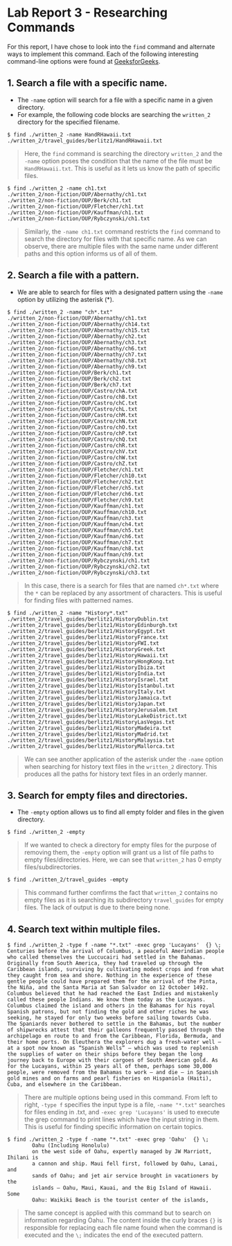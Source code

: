 # Lab Report 3 - Researching Commands

For this report, I have chose to look into the `find` command and alternate ways to implement this command. Each of the following interesting command-line options were found at [GeeksforGeeks](https://www.geeksforgeeks.org/find-command-in-linux-with-examples/).

## 1. Search a file with a specific name.
- The `-name` option will search for a file with a specific name in a given directory.
- For example, the following code blocks are searching the `written_2` directory for the specified filename.
```
$ find ./written_2 -name HandRHawaii.txt
./written_2/travel_guides/berlitz1/HandRHawaii.txt
```
> Here, the `find` command is searching the directory `written_2` and the `-name` option poses the condition that the name of the file must be `HandRHawaii.txt`. This is useful as it lets us know the path of specific files.
```
$ find ./written_2 -name ch1.txt
./written_2/non-fiction/OUP/Abernathy/ch1.txt
./written_2/non-fiction/OUP/Berk/ch1.txt
./written_2/non-fiction/OUP/Fletcher/ch1.txt
./written_2/non-fiction/OUP/Kauffman/ch1.txt
./written_2/non-fiction/OUP/Rybczynski/ch1.txt
```
> Similarly, the `-name ch1.txt` command restricts the `find` command to search the directory for files with that specific name. As we can observe, there are multiple files with the same name under different paths and this option informs us of all of them.

## 2. Search a file with a pattern.
- We are able to search for files with a designated pattern using the `-name` option by utilizing the asterisk (*).
```
$ find ./written_2 -name "ch*.txt"
./written_2/non-fiction/OUP/Abernathy/ch1.txt
./written_2/non-fiction/OUP/Abernathy/ch14.txt
./written_2/non-fiction/OUP/Abernathy/ch15.txt
./written_2/non-fiction/OUP/Abernathy/ch2.txt 
./written_2/non-fiction/OUP/Abernathy/ch3.txt 
./written_2/non-fiction/OUP/Abernathy/ch6.txt 
./written_2/non-fiction/OUP/Abernathy/ch7.txt 
./written_2/non-fiction/OUP/Abernathy/ch8.txt 
./written_2/non-fiction/OUP/Abernathy/ch9.txt 
./written_2/non-fiction/OUP/Berk/ch1.txt      
./written_2/non-fiction/OUP/Berk/ch2.txt      
./written_2/non-fiction/OUP/Berk/ch7.txt      
./written_2/non-fiction/OUP/Castro/chA.txt    
./written_2/non-fiction/OUP/Castro/chB.txt    
./written_2/non-fiction/OUP/Castro/chC.txt    
./written_2/non-fiction/OUP/Castro/chL.txt    
./written_2/non-fiction/OUP/Castro/chM.txt    
./written_2/non-fiction/OUP/Castro/chN.txt    
./written_2/non-fiction/OUP/Castro/chO.txt    
./written_2/non-fiction/OUP/Castro/chP.txt    
./written_2/non-fiction/OUP/Castro/chQ.txt    
./written_2/non-fiction/OUP/Castro/chR.txt    
./written_2/non-fiction/OUP/Castro/chV.txt    
./written_2/non-fiction/OUP/Castro/chW.txt    
./written_2/non-fiction/OUP/Castro/chZ.txt
./written_2/non-fiction/OUP/Fletcher/ch1.txt
./written_2/non-fiction/OUP/Fletcher/ch10.txt
./written_2/non-fiction/OUP/Fletcher/ch2.txt
./written_2/non-fiction/OUP/Fletcher/ch5.txt
./written_2/non-fiction/OUP/Fletcher/ch6.txt
./written_2/non-fiction/OUP/Fletcher/ch9.txt
./written_2/non-fiction/OUP/Kauffman/ch1.txt
./written_2/non-fiction/OUP/Kauffman/ch10.txt
./written_2/non-fiction/OUP/Kauffman/ch3.txt
./written_2/non-fiction/OUP/Kauffman/ch4.txt
./written_2/non-fiction/OUP/Kauffman/ch5.txt
./written_2/non-fiction/OUP/Kauffman/ch6.txt
./written_2/non-fiction/OUP/Kauffman/ch7.txt
./written_2/non-fiction/OUP/Kauffman/ch8.txt
./written_2/non-fiction/OUP/Kauffman/ch9.txt
./written_2/non-fiction/OUP/Rybczynski/ch1.txt
./written_2/non-fiction/OUP/Rybczynski/ch2.txt
./written_2/non-fiction/OUP/Rybczynski/ch3.txt
```
> In this case, there is a search for files that are named `ch*.txt` where the `*` can be replaced by any assortment of characters. This is useful for finding files with patterned names.
```
$ find ./written_2 -name "History*.txt"
./written_2/travel_guides/berlitz1/HistoryDublin.txt
./written_2/travel_guides/berlitz1/HistoryEdinburgh.txt
./written_2/travel_guides/berlitz1/HistoryEgypt.txt
./written_2/travel_guides/berlitz1/HistoryFrance.txt
./written_2/travel_guides/berlitz1/HistoryFWI.txt
./written_2/travel_guides/berlitz1/HistoryGreek.txt
./written_2/travel_guides/berlitz1/HistoryHawaii.txt
./written_2/travel_guides/berlitz1/HistoryHongKong.txt
./written_2/travel_guides/berlitz1/HistoryIbiza.txt
./written_2/travel_guides/berlitz1/HistoryIndia.txt
./written_2/travel_guides/berlitz1/HistoryIsrael.txt
./written_2/travel_guides/berlitz1/HistoryIstanbul.txt
./written_2/travel_guides/berlitz1/HistoryItaly.txt
./written_2/travel_guides/berlitz1/HistoryJamaica.txt
./written_2/travel_guides/berlitz1/HistoryJapan.txt
./written_2/travel_guides/berlitz1/HistoryJerusalem.txt
./written_2/travel_guides/berlitz1/HistoryLakeDistrict.txt
./written_2/travel_guides/berlitz1/HistoryLasVegas.txt
./written_2/travel_guides/berlitz1/HistoryMadeira.txt
./written_2/travel_guides/berlitz1/HistoryMadrid.txt
./written_2/travel_guides/berlitz1/HistoryMalaysia.txt
./written_2/travel_guides/berlitz1/HistoryMallorca.txt
```
> We can see another application of the asterisk under the `-name` option when searching for history text files in the `written_2` directory. This produces all the paths for history text files in an orderly manner.

## 3. Search for empty files and directories.
- The `-empty` option allows us to find all empty folder and files in the given directory.
```
$ find ./written_2 -empty
```
> If we wanted to check a directory for empty files for the purpose of removing them, the `-empty` option will grant us a list of file paths to empty files/directories. Here, we can see that `written_2` has 0 empty files/subdirectories.
```
$ find ./written_2/travel_guides -empty
```
> This command further comfirms the fact that `written_2` contains no empty files as it is searching its subdirectory `travel_guides` for empty files. The lack of output is due to there being none.

## 4. Search text within multiple files.
```
$ find ./written_2 -type f -name "*.txt" -exec grep 'Lucayans'  {} \;
Centuries before the arrival of Columbus, a peaceful Amerindian people who called themselves the Luccucairi had settled in the Bahamas. Originally from South America, they had traveled up through the Caribbean islands, surviving by cultivating modest crops and from what they caught from sea and shore. Nothing in the experience of these gentle people could have prepared them for the arrival of the Pinta, the Niña, and the Santa Maria at San Salvador on 12 October 1492. Columbus believed that he had reached the East Indies and mistakenly called these people Indians. We know them today as the Lucayans. Columbus claimed the island and others in the Bahamas for his royal Spanish patrons, but not finding the gold and other riches he was seeking, he stayed for only two weeks before sailing towards Cuba.
The Spaniards never bothered to settle in the Bahamas, but the number of shipwrecks attest that their galleons frequently passed through the archipelago en route to and from the Caribbean, Florida, Bermuda, and their home ports. On Eleuthera the explorers dug a fresh-water well — at a spot now known as “Spanish Wells” — which was used to replenish the supplies of water on their ships before they began the long journey back to Europe with their cargoes of South American gold. As for the Lucayans, within 25 years all of them, perhaps some 30,000 people, were removed from the Bahamas to work — and die — in Spanish gold mines and on farms and pearl fisheries on Hispaniola (Haiti), Cuba, and elsewhere in the Caribbean.
```
> There are multiple options being used in this command. From left to right,  `-type f` specifies the input type is a file, `-name "*.txt"` searches for files ending in .txt, and `-exec grep 'Lucayans'` is used to execute the grep command to print lines which have the input string in them. This is useful for finding specific information on certain topics.
```
$ find ./written_2 -type f -name "*.txt" -exec grep 'Oahu'  {} \;
        Oahu (Including Honolulu)
        on the west side of Oahu, expertly managed by JW Marriott, Ihilani is
        a cannon and ship. Maui fell first, followed by Oahu, Lanai, and
        sands of Oahu; and jet air service brought in vacationers by the
        islands — Oahu, Maui, Kauai, and the Big Island of Hawaii. Some
        Oahu: Waikiki Beach is the tourist center of the islands,
```
> The same concept is applied with this command but to search on information regarding Oahu. The content inside the curly braces `{}` is responsible for replacing each file name found when the command is executed and the `\;` indicates the end of the executed pattern.



